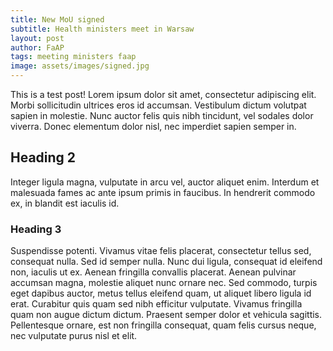 ```yaml
---
title: New MoU signed
subtitle: Health ministers meet in Warsaw
layout: post
author: FaAP
tags: meeting ministers faap
image: assets/images/signed.jpg
---
```


This is a test post! Lorem ipsum dolor sit amet, consectetur adipiscing elit. Morbi sollicitudin ultrices eros id accumsan. Vestibulum dictum volutpat sapien in molestie. Nunc auctor felis quis nibh tincidunt, vel sodales dolor viverra. Donec elementum dolor nisl, nec imperdiet sapien semper in. 

## Heading 2

Integer ligula magna, vulputate in arcu vel, auctor aliquet enim. Interdum et malesuada fames ac ante ipsum primis in faucibus. In hendrerit commodo ex, in blandit est iaculis id.

### Heading 3

Suspendisse potenti. Vivamus vitae felis placerat, consectetur tellus sed, consequat nulla. Sed id semper nulla. Nunc dui ligula, consequat id eleifend non, iaculis ut ex. Aenean fringilla convallis placerat. Aenean pulvinar accumsan magna, molestie aliquet nunc ornare nec. Sed commodo, turpis eget dapibus auctor, metus tellus eleifend quam, ut aliquet libero ligula id erat. Curabitur quis quam sed nibh efficitur vulputate. Vivamus fringilla quam non augue dictum dictum. Praesent semper dolor et vehicula sagittis. Pellentesque ornare, est non fringilla consequat, quam felis cursus neque, nec vulputate purus nisl et elit.
